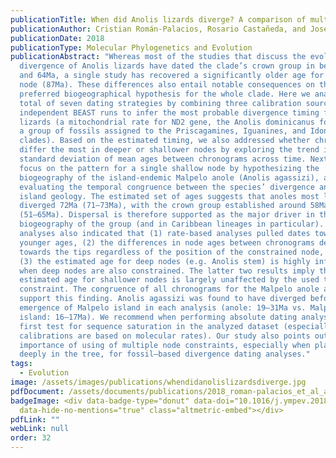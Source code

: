 ```yaml
---
publicationTitle: When did Anolis lizards diverge? A comparison of multiple dating strategies
publicationAuthor: Cristian Román-Palacios, Rosario Castañeda, and Jose Julian Tavera
publicationDate: 2018
publicationType: Molecular Phylogenetics and Evolution
publicationAbstract: "Whereas most of the studies that discuss the evolutionary
  divergence of Anolis lizards have dated the clade’s crown group in between 31
  and 64Ma, a single study has recovered a significantly older age for the same
  node (87Ma). These differences also entail notable consequences on the
  preferred biogeographical hypothesis for the whole clade. Here we analyze a
  total of seven dating strategies by combining three calibration sources in
  independent BEAST runs to infer the most probable divergence timing for anole
  lizards (a mitochondrial rate for ND2 gene, the Anolis dominicanus fossil, and
  a group of fossils assigned to the Priscagamines, Iguanines, and Idontosaurus
  clades). Based on the estimated timing, we also addressed whether chronograms
  differ the most in deeper or shallower nodes by exploring the trend in the
  standard deviation of mean ages between chronograms across time. Next, we
  focus on the pattern for a single shallow node by hypothesizing the
  biogeography of the island-endemic Malpelo anole (Anolis agassizi), and
  evaluating the temporal congruence between the species’ divergence and the
  island geology. The estimated set of ages suggests that anoles most likely
  diverged 72Ma (71–73Ma), with the crown group established around 58Ma
  (51–65Ma). Dispersal is therefore supported as the major driver in the
  biogeography of the group (and in Caribbean lineages in particular). Our
  analyses also indicated that (1) rate-based analyses pulled dates toward
  younger ages, (2) the differences in node ages between chronograms decrease
  towards the tips regardless of the position of the constrained node, and that
  (3) the estimated age for deep nodes (e.g. Anolis stem) is highly influenced
  when deep nodes are also constrained. The latter two results imply that the
  estimated age for shallower nodes is largely unaffected by the used temporal
  constraint. The congruence of all chronograms for the Malpelo anole also
  support this finding. Anolis agassizi was found to have diverged before the
  emergence of Malpelo island in each analysis (anole: 19–31Ma vs. Malpelo
  island: 16–17Ma). We recommend when performing absolute dating analyses to
  first test for sequence saturation in the analyzed dataset (especially when
  calibrations are based on molecular rates). Our study also points out the
  importance of using of multiple node constraints, especially when placed
  deeply in the tree, for fossil–based divergence dating analyses."
tags:
  - Evolution
image: /assets/images/publications/whendidanolislizardsdiverge.jpg
pdfDocument: /assets/documents/publications/2018_roman-palacios_et_al_anolis.pdf
badgeImage: <div data-badge-type="donut" data-doi="10.1016/j.ympev.2018.06.012"
  data-hide-no-mentions="true" class="altmetric-embed"></div>
pdfLink: ""
webLink: null
order: 32
---
```

